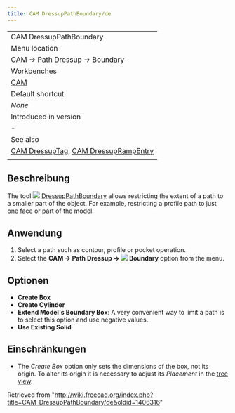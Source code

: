 ```yaml
---
title: CAM DressupPathBoundary/de
---
```

|  |
| --- |
| CAM DressupPathBoundary |
| Menu location |
| CAM → Path Dressup → Boundary |
| Workbenches |
| [CAM](/CAM_Workbench "CAM Workbench") |
| Default shortcut |
| *None* |
| Introduced in version |
| - |
| See also |
| [CAM DressupTag](/CAM_DressupTag "CAM DressupTag"), [CAM DressupRampEntry](/CAM_DressupRampEntry "CAM DressupRampEntry") |
|  |

## Beschreibung

The tool ![](/images/CAM_DressupPathBoundary.svg) [DressupPathBoundary](/CAM_DressupPathBoundary "CAM DressupPathBoundary") allows restricting the extent of a path to a smaller part of the object. For example, restricting a profile path to just one face or part of the model.

## Anwendung

1. Select a path such as contour, profile or pocket operation.
2. Select the **CAM → Path Dressup → ![](/images/CAM_DressupPathBoundary.svg) Boundary** option from the menu.

## Optionen

* **Create Box**
* **Create Cylinder**
* **Extend Model's Boundary Box**: A very convenient way to limit a path is to select this option and use negative values.
* **Use Existing Solid**

## Einschränkungen

* The *Create Box* option only sets the dimensions of the box, not its origin. To alter its origin it is necessary to adjust its *Placement* in the [tree view](/Tree_view "Tree view").

Retrieved from "<http://wiki.freecad.org/index.php?title=CAM_DressupPathBoundary/de&oldid=1406316>"